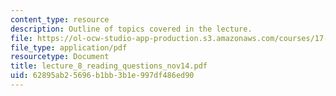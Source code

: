 ```yaml
---
content_type: resource
description: Outline of topics covered in the lecture.
file: https://ol-ocw-studio-app-production.s3.amazonaws.com/courses/17-196-globalization-fall-2005/62895ab25696b1bb3b1e997df486ed90_lecture_8_reading_questions_nov14.pdf
file_type: application/pdf
resourcetype: Document
title: lecture_8_reading_questions_nov14.pdf
uid: 62895ab2-5696-b1bb-3b1e-997df486ed90
---
```

